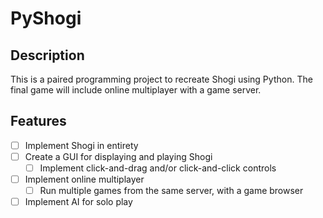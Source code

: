 # PyShogi
## Description
This is a paired programming project to recreate Shogi using Python. The final game will include online multiplayer with a game server.
## Features
- [ ] Implement Shogi in entirety
- [ ] Create a GUI for displaying and playing Shogi
  - [ ] Implement click-and-drag and/or click-and-click controls
- [ ] Implement online multiplayer
  - [ ] Run multiple games from the same server, with a game browser
- [ ] Implement AI for solo play
